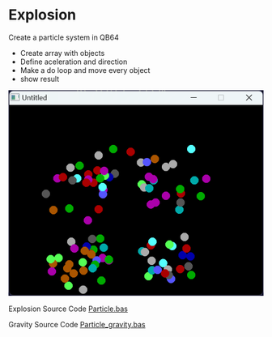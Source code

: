 # Explosion

Create a particle system in QB64

- Create array with objects
- Define aceleration and direction
- Make a do loop and move every object
- show result

![SAMPLE](Explosion.png)

Explosion Source Code
[Particle.bas](Particle.bas)

Gravity Source Code
[Particle_gravity.bas](Particle_gravity.bas)

